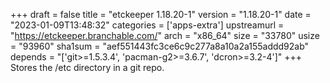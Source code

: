 +++
draft = false
title = "etckeeper 1.18.20-1"
version = "1.18.20-1"
date = "2023-01-09T13:48:32"
categories = ['apps-extra']
upstreamurl = "https://etckeeper.branchable.com/"
arch = "x86_64"
size = "33780"
usize = "93960"
sha1sum = "aef551443fc3ce6c9c277a8a10a2a155addd92ab"
depends = "['git>=1.5.3.4', 'pacman-g2>=3.6.7', 'dcron>=3.2-4']"
+++
Stores the /etc directory in a git repo.